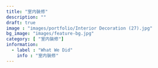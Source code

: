 ```yaml
---
title: "室内裝修"
description: ""
draft: true
image : "images/portfolio/Interior Decoration (27).jpg"
bg_image: "images/feature-bg.jpg"
category: [ "室内裝修"]
information:
  - label : "What We Did"
    info : "室内裝修"
---
```



